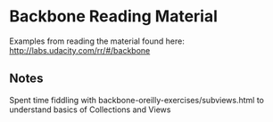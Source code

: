 # Backbone Reading Material

Examples from reading the material found here: http://labs.udacity.com/rr/#/backbone

## Notes

Spent time fiddling with backbone-oreilly-exercises/subviews.html to understand basics of Collections and Views